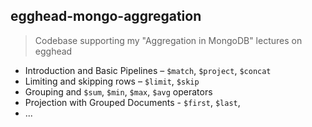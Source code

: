 ## egghead-mongo-aggregation
> Codebase supporting my "Aggregation in MongoDB" lectures on egghead

* Introduction and Basic Pipelines – `$match`, `$project`, `$concat`
* Limiting and skipping rows – `$limit`, `$skip`
* Grouping and `$sum`, `$min`, `$max`, `$avg` operators
* Projection with Grouped Documents - `$first`, `$last`,
* ...